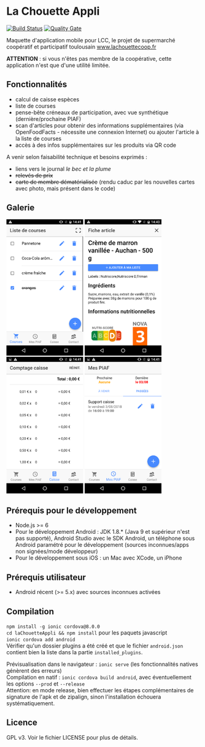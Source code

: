 # La Chouette Appli 

[![Build Status](https://travis-ci.org/gbaudic/lachouetteappli.svg?branch=master)](https://travis-ci.org/gbaudic/lachouetteappli)
[![Quality Gate](https://sonarcloud.io/api/project_badges/measure?project=la_chouette_appli&metric=alert_status)](https://sonarcloud.io/dashboard?id=la_chouette_appli)

Maquette d'application mobile pour LCC, le projet de supermarché coopératif et participatif toulousain
www.lachouettecoop.fr

**ATTENTION** : si vous n'êtes pas membre de la coopérative, cette application n'est que d'une utilité limitée. 

## Fonctionnalités

- calcul de caisse espèces
- liste de courses
- pense-bête créneaux de participation, avec vue synthétique (dernière/prochaine PIAF)
- scan d'articles pour obtenir des informations supplémentaires (via OpenFoodFacts - nécessite une connexion Internet) ou ajouter l'article à la liste de courses
- accès à des infos supplémentaires sur les produits via QR code

A venir selon faisabilité technique et besoins exprimés : 

- liens vers le journal _le bec et la plume_
- ~~relevés de prix~~
- ~~carte de membre dématérialisée~~ (rendu caduc par les nouvelles cartes avec photo, mais présent dans le code)

## Galerie

<img src="screenshots/list.png" alt="liste de courses" width="200"/> <img src="screenshots/article.png" alt="Vue article scanné" width="200"/> <img src="screenshots/caisse.png" alt="comptage caisse espèces" width="200"/> <img src="screenshots/piafs.png" alt="PIAFs" width="200"/>

## Prérequis pour le développement

- Node.js >= 6
- Pour le développement Android : JDK 1.8.* (Java 9 et supérieur n'est pas supporté), Android Studio avec le SDK Android, un téléphone sous Android paramétré pour le développement (sources inconnues/apps non signées/mode développeur)
- Pour le développement sous iOS : un Mac avec XCode, un iPhone

## Prérequis utilisateur

- Android récent (>= 5.x) avec sources inconnues activées

## Compilation

`npm install -g ionic cordova@8.0.0`  
`cd laChouetteAppli && npm install` pour les paquets javascript  
`ionic cordova add android`  
Vérifier qu'un dossier plugins a été créé et que le fichier `android.json` contient bien la liste dans la partie `installed_plugins`.  

Prévisualisation dans le navigateur : `ionic serve` (les fonctionnalités natives génèrent des erreurs)  
Compilation en natif : `ionic cordova build android`, avec éventuellement les options `--prod` et `--release`  
Attention: en mode release, bien effectuer les étapes complémentaires de signature de l'apk et de zipalign, sinon l'installation échouera systématiquement. 

## Licence

GPL v3. Voir le fichier LICENSE pour plus de détails. 
